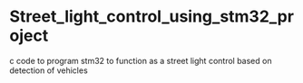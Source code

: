 # Street_light_control_using_stm32_project
c code to program stm32 to function as a street light control based on detection of vehicles
